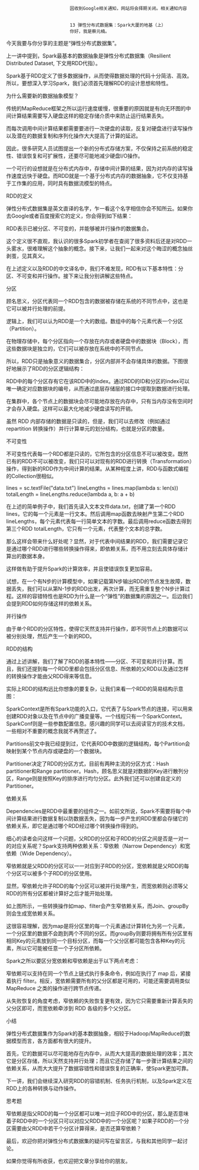 
                            
                            因收到Google相关通知，网站将会择期关闭。相关通知内容
                            
                            
                            13 弹性分布式数据集：Spark大厦的地基（上）
                            你好，我是蔡元楠。

今天我要与你分享的主题是“弹性分布式数据集”。

上一讲中提到，Spark最基本的数据抽象是弹性分布式数据集（Resilient Distributed Dataset, 下文用RDD代指）。

Spark基于RDD定义了很多数据操作，从而使得数据处理的代码十分简洁、高效。所以，要想深入学习Spark，我们必须首先理解RDD的设计思想和特性。

为什么需要新的数据抽象模型？

传统的MapReduce框架之所以运行速度缓慢，很重要的原因就是有向无环图的中间计算结果需要写入硬盘这样的稳定存储介质中来防止运行结果丢失。

而每次调用中间计算结果都需要要进行一次硬盘的读取，反复对硬盘进行读写操作以及潜在的数据复制和序列化操作大大提高了计算的延迟。

因此，很多研究人员试图提出一个新的分布式存储方案，不仅保持之前系统的稳定性、错误恢复和可扩展性，还要尽可能地减少硬盘I/O操作。

一个可行的设想就是在分布式内存中，存储中间计算的结果，因为对内存的读写操作速度远快于硬盘。而RDD就是一个基于分布式内存的数据抽象，它不仅支持基于工作集的应用，同时具有数据流模型的特点。

RDD的定义

弹性分布式数据集是英文直译的名字，乍一看这个名字相信你会不知所云。如果你去Google或者百度搜索它的定义，你会得到如下结果：

RDD表示已被分区、不可变的，并能够被并行操作的数据集合。

这个定义很不直观，我认识的很多Spark初学者在查阅了很多资料后还是对RDD一头雾水，很难理解这个抽象的概念。接下来，让我们一起来对这个晦涩的概念抽丝剥茧，见其真义。

在上述定义以及RDD的中文译名中，我们不难发现，RDD有以下基本特性：分区、不可变和并行操作。接下来让我分别讲解这些特点。

分区

顾名思义，分区代表同一个RDD包含的数据被存储在系统的不同节点中，这也是它可以被并行处理的前提。

逻辑上，我们可以认为RDD是一个大的数组。数组中的每个元素代表一个分区（Partition）。

在物理存储中，每个分区指向一个存放在内存或者硬盘中的数据块（Block），而这些数据块是独立的，它们可以被存放在系统中的不同节点。

所以，RDD只是抽象意义的数据集合，分区内部并不会存储具体的数据。下图很好地展示了RDD的分区逻辑结构：



RDD中的每个分区存有它在该RDD中的index。通过RDD的ID和分区的index可以唯一确定对应数据块的编号，从而通过底层存储层的接口中提取到数据进行处理。

在集群中，各个节点上的数据块会尽可能地存放在内存中，只有当内存没有空间时才会存入硬盘。这样可以最大化地减少硬盘读写的开销。

虽然 RDD 内部存储的数据是只读的，但是，我们可以去修改（例如通过 repartition 转换操作）并行计算单元的划分结构，也就是分区的数量。

不可变性

不可变性代表每一个RDD都是只读的，它所包含的分区信息不可以被改变。既然已有的RDD不可以被改变，我们只可以对现有的RDD进行转换（Transformation）操作，得到新的RDD作为中间计算的结果。从某种程度上讲，RDD与函数式编程的Collection很相似。

lines = sc.textFile("data.txt")
lineLengths = lines.map(lambda s: len(s))
totalLength = lineLengths.reduce(lambda a, b: a + b)


在上述的简单例子中，我们首先读入文本文件data.txt，创建了第一个RDD lines，它的每一个元素是一行文本。然后调用map函数去映射产生第二个RDD lineLengths，每个元素代表每一行简单文本的字数。最后调用reduce函数去得到第三个RDD totalLength，它只有一个元素，代表整个文本的总字数。

那么这样会带来什么好处呢？显然，对于代表中间结果的RDD，我们需要记录它是通过哪个RDD进行哪些转换操作得来，即依赖关系，而不用立刻去具体存储计算出的数据本身。

这样做有助于提升Spark的计算效率，并且使错误恢复更加容易。

试想，在一个有N步的计算模型中，如果记载第N步输出RDD的节点发生故障，数据丢失，我们可以从第N-1步的RDD出发，再次计算，而无需重复整个N步计算过程。这样的容错特性也是RDD为什么是一个“弹性”的数据集的原因之一。后边我们会提到RDD如何存储这样的依赖关系。

并行操作

由于单个RDD的分区特性，使得它天然支持并行操作，即不同节点上的数据可以被分别处理，然后产生一个新的RDD。

RDD的结构

通过上述讲解，我们了解了RDD的基本特性——分区、不可变和并行计算。而且，我们还提到每一个RDD里都会包括分区信息、所依赖的父RDD以及通过怎样的转换操作才能由父RDD得来等信息。

实际上RDD的结构远比你想象的要复杂，让我们来看一个RDD的简易结构示意图：



SparkContext是所有Spark功能的入口，它代表了与Spark节点的连接，可以用来创建RDD对象以及在节点中的广播变量等。一个线程只有一个SparkContext。SparkConf则是一些参数配置信息。感兴趣的同学可以去阅读官方的技术文档，一些相对不重要的概念我就不再赘述了。

Partitions前文中我已经提到过，它代表RDD中数据的逻辑结构，每个Partition会映射到某个节点内存或硬盘的一个数据块。

Partitioner决定了RDD的分区方式，目前有两种主流的分区方式：Hash partitioner和Range partitioner。Hash，顾名思义就是对数据的Key进行散列分区，Range则是按照Key的排序进行均匀分区。此外我们还可以创建自定义的Partitioner。

依赖关系

Dependencies是RDD中最重要的组件之一。如前文所说，Spark不需要将每个中间计算结果进行数据复制以防数据丢失，因为每一步产生的RDD里都会存储它的依赖关系，即它是通过哪个RDD经过哪个转换操作得到的。

细心的读者会问这样一个问题，父RDD的分区和子RDD的分区之间是否是一对一的对应关系呢？Spark支持两种依赖关系：窄依赖（Narrow Dependency）和宽依赖（Wide Dependency）。



窄依赖就是父RDD的分区可以一一对应到子RDD的分区，宽依赖就是父RDD的每个分区可以被多个子RDD的分区使用。



显然，窄依赖允许子RDD的每个分区可以被并行处理产生，而宽依赖则必须等父RDD的所有分区都被计算好之后才能开始处理。

如上图所示，一些转换操作如map、filter会产生窄依赖关系，而Join、groupBy则会生成宽依赖关系。

这很容易理解，因为map是将分区里的每一个元素通过计算转化为另一个元素，一个分区里的数据不会跑到两个不同的分区。而groupBy则要将拥有所有分区里有相同Key的元素放到同一个目标分区，而每一个父分区都可能包含各种Key的元素，所以它可能被任意一个子分区所依赖。

Spark之所以要区分宽依赖和窄依赖是出于以下两点考虑：


窄依赖可以支持在同一个节点上链式执行多条命令，例如在执行了 map 后，紧接着执行 filter。相反，宽依赖需要所有的父分区都是可用的，可能还需要调用类似 MapReduce 之类的操作进行跨节点传递。

从失败恢复的角度考虑，窄依赖的失败恢复更有效，因为它只需要重新计算丢失的父分区即可，而宽依赖牵涉到 RDD 各级的多个父分区。


小结

弹性分布式数据集作为Spark的基本数据抽象，相较于Hadoop/MapReduce的数据模型而言，各方面都有很大的提升。

首先，它的数据可以尽可能地存在内存中，从而大大提高的数据处理的效率；其次它是分区存储，所以天然支持并行处理；而且它还存储了每一步骤计算结果之间的依赖关系，从而大大提升了数据容错性和错误恢复的正确率，使Spark更加可靠。

下一讲，我们会继续深入研究RDD的容错机制、任务执行机制，以及Spark定义在RDD上的各种转换与动作操作。

思考题

窄依赖是指父RDD的每一个分区都可以唯一对应子RDD中的分区，那么是否意味着子RDD中的一个分区只可以对应父RDD中的一个分区呢？如果子RDD的一个分区需要由父RDD中若干个分区计算得来，是否还算窄依赖？

最后，欢迎你把对弹性分布式数据集的疑问写在留言区，与我和其他同学一起讨论。

如果你觉得有所收获，也欢迎把文章分享给你的朋友。

                        
                        
                            